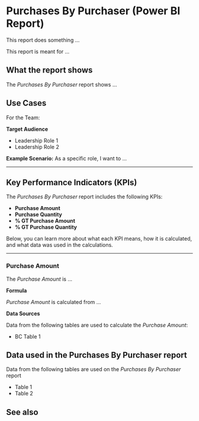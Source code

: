# Purchases By Purchaser (Power BI Report)

This report does something ...

This report is meant for ...

## What the report shows

The _Purchases By Purchaser_ report shows ...

## Use Cases

For the Team:

**Target Audience**
- Leadership Role 1
- Leadership Role 2

**Example Scenario:** As a specific role, I want to ...

---

## Key Performance Indicators (KPIs)

The _Purchases By Purchaser_ report includes the following KPIs:

- **Purchase Amount**
- **Purchase Quantity**
- **% GT Purchase Amount**
- **% GT Purchase Quantity**

Below, you can learn more about what each KPI means, how it is calculated, and what data was used in the calculations.

---
### Purchase Amount

The *Purchase Amount* is ...

**Formula**  

*Purchase Amount* is calculated from ...

**Data Sources**

Data from the following tables are used to calculate the *Purchase Amount*:
- BC Table 1


## Data used in the Purchases By Purchaser report

Data from the following tables are used on the *Purchases By Purchaser* report
- Table 1
- Table 2


## See also
